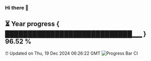 ### Hi there 👋
⏳ Year progress { ████████████████████████████▁▁ } 96.52 %
---
⏰ Updated on Thu, 19 Dec 2024 06:26:22 GMT
![Progress Bar CI](https://github.com/liununu/liununu/workflows/Progress%20Bar%20CI/badge.svg)
